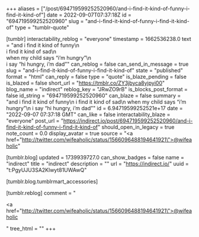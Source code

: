+++
aliases = ["/post/694719599252520960/and-i-find-it-kind-of-funny-i-find-it-kind-of"]
date = 2022-09-07T07:37:18Z
id = "694719599252520960"
slug = "and-i-find-it-kind-of-funny-i-find-it-kind-of"
type = "tumblr-quote"

[tumblr]
interactability_reblog = "everyone"
timestamp = 1662536238.0
text = "and i find it kind of funny\n<br/>i find it kind of sad\n<br/>when my child says “i’m hungry”\n<br/>i say “hi hungry, i’m dad”"
can_reblog = false
can_send_in_message = true
slug = "and-i-find-it-kind-of-funny-i-find-it-kind-of"
state = "published"
format = "html"
can_reply = false
type = "quote"
is_blaze_pending = false
is_blazed = false
short_url = "https://tmblr.co/ZY3jbyca8yjpyi00"
blog_name = "indirect"
reblog_key = "JRwZO9rB"
is_blocks_post_format = false
id_string = "694719599252520960"
can_blaze = false
summary = "and i find it kind of funny\n i find it kind of sad\n when my child says “i’m hungry”\n i say “hi hungry, i’m dad”"
id = 6.94719599252521e+17
date = "2022-09-07 07:37:18 GMT"
can_like = false
interactability_blaze = "everyone"
post_url = "https://indirect.io/post/694719599252520960/and-i-find-it-kind-of-funny-i-find-it-kind-of"
should_open_in_legacy = true
note_count = 0.0
display_avatar = true
source = "<a href=\"http://twitter.com/wifeaholic/status/1566096488194641921\">@wifeaholic</a>"

[tumblr.blog]
updated = 1739939727.0
can_show_badges = false
name = "indirect"
title = "indirect"
description = ""
url = "https://indirect.io/"
uuid = "t:PgyUJU3SA2Klwyt81UWAwQ"

[tumblr.blog.tumblrmart_accessories]

[tumblr.reblog]
comment = "<p><a href=\"http://twitter.com/wifeaholic/status/1566096488194641921\">@wifeaholic</a></p>"
tree_html = ""
+++
